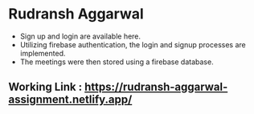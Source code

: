 # Rudransh Aggarwal
- Sign up and login are available here.
- Utilizing firebase authentication, the login and signup processes are implemented.
- The meetings were then stored using a firebase database.

## Working Link : https://rudransh-aggarwal-assignment.netlify.app/